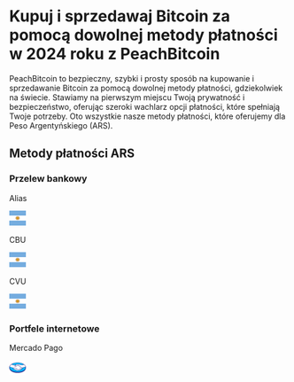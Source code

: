 <body class="payment-methods-page">

# Kupuj i sprzedawaj Bitcoin za pomocą dowolnej metody płatności w 2024 roku z PeachBitcoin

PeachBitcoin to bezpieczny, szybki i prosty sposób na kupowanie i sprzedawanie Bitcoin za pomocą dowolnej metody płatności, gdziekolwiek na świecie. Stawiamy na pierwszym miejscu Twoją prywatność i bezpieczeństwo, oferując szeroki wachlarz opcji płatności, które spełniają Twoje potrzeby. Oto wszystkie nasze metody płatności, które oferujemy dla Peso Argentyńskiego (ARS).

## Metody płatności ARS

### Przelew bankowy

<div class="payment-grid">
    <div class="payment-grid-item">
        <p>Alias</p> 
        <img src="/img/faq/logoimg/argentine.png" width="30px" height="27px" alt="Kup Bitcoin za pomocą Alias, Sprzedaj Bitcoin za pomocą Alias">
    </div>
    <div class="payment-grid-item">
        <p>CBU</p> 
        <img src="/img/faq/logoimg/argentine.png" width="30px" height="27px" alt="Kup Bitcoin za pomocą CBU, Sprzedaj Bitcoin za pomocą CBU">
    </div>
    <div class="payment-grid-item">
        <p>CVU</p> 
        <img src="/img/faq/logoimg/argentine.png" width="30px" height="27px" alt="Kup Bitcoin za pomocą CVU, Sprzedaj Bitcoin za pomocą CVU">
    </div>
</div>

### Portfele internetowe

<div class="payment-grid">
    <div class="payment-grid-item">
        <p>Mercado Pago</p> 
        <img src="/img/faq/logoimg/mercadopago.png" width="30px" height="27px" alt="Kup Bitcoin za pomocą Mercado Pago, Sprzedaj Bitcoin za pomocą Mercado Pago">
    </div>
</div>

</body>
